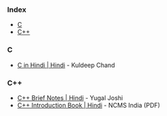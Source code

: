### Index

* [C](#c)
* [C++](#cpp)


### C

* [C in Hindi \| Hindi](https://onlineaavedan.com/study_material/1543909480.pdf) - Kuldeep Chand


### <a id="cpp"></a>C++

* [C++ Brief Notes \| Hindi](https://ehindistudy.com/2020/12/01/cpp-notes-in-hindi/) - Yugal Joshi
* [C++ Introduction Book \| Hindi](https://ncsmindia.com/wp-content/uploads/2012/04/c++-hindi.pdf) - NCMS India (PDF)
